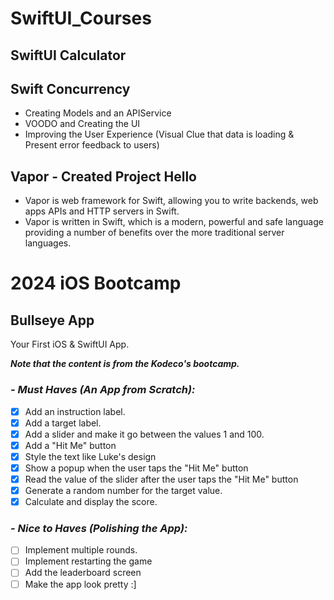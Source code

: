 # SwiftUI_Courses

## SwiftUI Calculator

## Swift Concurrency
- Creating Models and an APIService
- VOODO and Creating the UI
- Improving the User Experience (Visual Clue that data is loading & Present error feedback to users)

## Vapor - Created Project Hello
- Vapor is web framework for Swift, allowing you to write backends, web apps APIs and HTTP servers in Swift.
- Vapor is written in Swift, which is a modern, powerful and safe language providing a number of benefits over the more traditional server languages.


# 2024 iOS Bootcamp
## Bullseye App

Your First iOS & SwiftUI App.

***Note that the content is from the Kodeco's bootcamp.***

### *- Must Haves (An App from Scratch):*
- [x] Add an instruction label.
- [x] Add a target label.
- [x] Add a slider and make it go between the values 1 and 100.
- [x] Add a "Hit Me" button
- [x] Style the text like Luke's design
- [x] Show a popup when the user taps the "Hit Me" button
- [x] Read the value of the slider after the user taps the "Hit Me" button 
- [x] Generate a random number for the target value.
- [x] Calculate and display the score.

### *- Nice to Haves (Polishing the App):*
- [ ] Implement multiple rounds.
- [ ] Implement restarting the game
- [ ] Add the leaderboard screen
- [ ] Make the app look pretty :]
